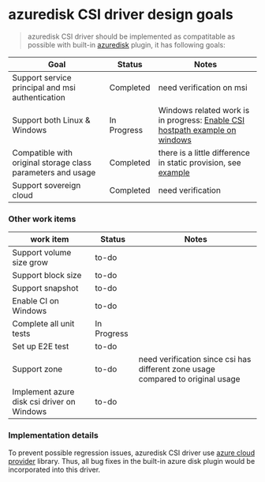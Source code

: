 # azuredisk CSI driver design goals
 > azuredisk CSI driver should be implemented as compatitable as possible with built-in [azuredisk](https://kubernetes.io/docs/concepts/storage/volumes/#azuredisk) plugin, it has following goals:

Goal | Status | Notes
--- | --- | --- |
Support service principal and msi authentication | Completed | need verification on msi |
Support both Linux & Windows | In Progress | Windows related work is in progress: [Enable CSI hostpath example on windows](https://github.com/kubernetes-csi/drivers/issues/79) |
Compatible with original storage class parameters and usage| Completed | there is a little difference in static provision, see [example](../deploy/example/pv-azuredisk-csi.yaml) |
Support sovereign cloud| Completed | need verification |

### Other work items
work item | Status | Notes
--- | --- | --- |
Support volume size grow | to-do |  |
Support block size | to-do |  |
Support snapshot | to-do |  |
Enable CI on Windows | to-do |  |
Complete all unit tests | In Progress |  |
Set up E2E test | to-do |  |
Support zone | to-do | need verification since csi has different zone usage compared to original usage |
Implement azure disk csi driver on Windows | to-do |  |

### Implementation details
To prevent possible regression issues, azuredisk CSI driver use [azure cloud provider](https://github.com/kubernetes/kubernetes/tree/v1.13.0/pkg/cloudprovider/providers/azure) library. Thus, all bug fixes in the built-in azure disk plugin would be incorporated into this driver.
